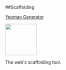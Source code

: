 ##Scaffolding

[Yeoman Generator](http://yeoman.io/)

<img src="http://yeoman.io/assets/img/yeoman-02.901d.png" width="100" height="100"/>

The web's scaffolding tool.